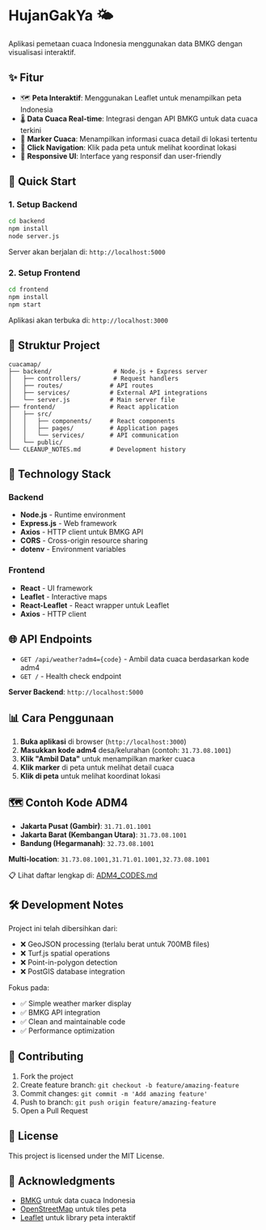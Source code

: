 # HujanGakYa 🌤️

Aplikasi pemetaan cuaca Indonesia menggunakan data BMKG dengan visualisasi interaktif.

## ✨ Fitur

- 🗺️ **Peta Interaktif**: Menggunakan Leaflet untuk menampilkan peta Indonesia
- 🌡️ **Data Cuaca Real-time**: Integrasi dengan API BMKG untuk data cuaca terkini
- 📍 **Marker Cuaca**: Menampilkan informasi cuaca detail di lokasi tertentu
- 🎯 **Click Navigation**: Klik pada peta untuk melihat koordinat lokasi
- 📱 **Responsive UI**: Interface yang responsif dan user-friendly

## 🚀 Quick Start

### 1. Setup Backend
```bash
cd backend
npm install
node server.js
```
Server akan berjalan di: `http://localhost:5000`

### 2. Setup Frontend
```bash
cd frontend
npm install
npm start
```
Aplikasi akan terbuka di: `http://localhost:3000`

## 📁 Struktur Project

```
cuacamap/
├── backend/                 # Node.js + Express server
│   ├── controllers/         # Request handlers
│   ├── routes/             # API routes
│   ├── services/           # External API integrations
│   └── server.js           # Main server file
├── frontend/               # React application
│   ├── src/
│   │   ├── components/     # React components
│   │   ├── pages/          # Application pages
│   │   └── services/       # API communication
│   └── public/
└── CLEANUP_NOTES.md        # Development history
```

## 🔧 Technology Stack

### Backend
- **Node.js** - Runtime environment
- **Express.js** - Web framework
- **Axios** - HTTP client untuk BMKG API
- **CORS** - Cross-origin resource sharing
- **dotenv** - Environment variables

### Frontend
- **React** - UI framework
- **Leaflet** - Interactive maps
- **React-Leaflet** - React wrapper untuk Leaflet
- **Axios** - HTTP client

## 🌐 API Endpoints

- `GET /api/weather?adm4={code}` - Ambil data cuaca berdasarkan kode adm4
- `GET /` - Health check endpoint

**Server Backend**: `http://localhost:5000`

## 📊 Cara Penggunaan

1. **Buka aplikasi** di browser (`http://localhost:3000`)
2. **Masukkan kode adm4** desa/kelurahan (contoh: `31.73.08.1001`)
3. **Klik "Ambil Data"** untuk menampilkan marker cuaca
4. **Klik marker** di peta untuk melihat detail cuaca
5. **Klik di peta** untuk melihat koordinat lokasi

## 🗺️ Contoh Kode ADM4

- **Jakarta Pusat (Gambir)**: `31.71.01.1001`
- **Jakarta Barat (Kembangan Utara)**: `31.73.08.1001`  
- **Bandung (Hegarmanah)**: `32.73.08.1001`

**Multi-location**: `31.73.08.1001,31.71.01.1001,32.73.08.1001`

📋 Lihat daftar lengkap di: [ADM4_CODES.md](./ADM4_CODES.md)

## 🛠️ Development Notes

Project ini telah dibersihkan dari:
- ❌ GeoJSON processing (terlalu berat untuk 700MB files)
- ❌ Turf.js spatial operations
- ❌ Point-in-polygon detection
- ❌ PostGIS database integration

Fokus pada:
- ✅ Simple weather marker display
- ✅ BMKG API integration
- ✅ Clean and maintainable code
- ✅ Performance optimization

## 🤝 Contributing

1. Fork the project
2. Create feature branch: `git checkout -b feature/amazing-feature`
3. Commit changes: `git commit -m 'Add amazing feature'`
4. Push to branch: `git push origin feature/amazing-feature`
5. Open a Pull Request

## 📝 License

This project is licensed under the MIT License.

## 🙏 Acknowledgments

- [BMKG](https://bmkg.go.id) untuk data cuaca Indonesia
- [OpenStreetMap](https://openstreetmap.org) untuk tiles peta
- [Leaflet](https://leafletjs.com) untuk library peta interaktif
